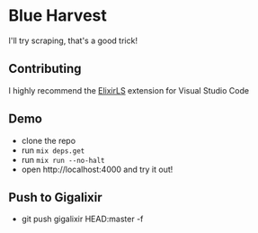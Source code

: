 # Blue Harvest
I'll try scraping, that's a good trick!

## Contributing
I highly recommend the [ElixirLS](https://marketplace.visualstudio.com/items?itemName=JakeBecker.elixir-ls) extension for Visual Studio Code

## Demo
- clone the repo
- run `mix deps.get`
- run `mix run --no-halt`
- open http://localhost:4000 and try it out!

## Push to Gigalixir
- git push gigalixir HEAD:master -f
